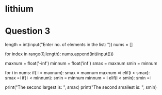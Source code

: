 # lithium
# Question 3

length =  int(input("Enter no. of elements in the list: "))
nums = []

for index in range(0,length):
    nums.append(int(input()))

maxnum = float('-inf')
minnum = float('inf')
smax = maxnum
smin = minnum

for i in nums:
    if( i > maxnum):
        smax = maxnum
        maxnum =i
    elif(i > smax):
        smax =i
    if( i < minnum):
        smin = minnum
        minnum = i
    elif(i < smin):
        smin =i

print("The second largest is: ", smax)
print("The second smallest is: ", smin)
